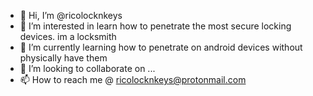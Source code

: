 - 👋 Hi, I’m @ricolocknkeys
- 👀 I’m interested in learn how to penetrate the most secure locking devices. im a locksmith
- 🌱 I’m currently learning how to penetrate on android devices without physically have them
- 💞️ I’m looking to collaborate on ...
- 📫 How to reach me @ ricolocknkeys@protonmail.com

<!---
ricolocknkeys/ricolocknkeys is a ✨ special ✨ repository because its `README.md` (this file) appears on your GitHub profile.
You can click the Preview link to take a look at your changes.
--->
